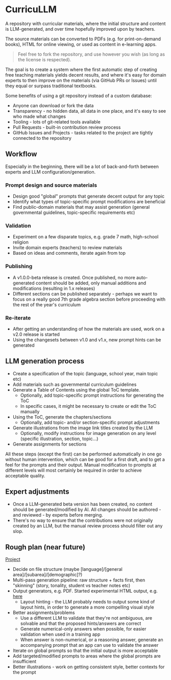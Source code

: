 # CurricuLLM

A repository with curricular materials, where the initial structure and content is LLM-generated, and over time hopefully improved upon by teachers.  

The source materials can be converted to PDFs (e.g. for print-on-demand books), HTML for online viewing, or used as content in e-learning apps.

> Feel free to fork the repository, and use however you wish (as long as the license is respected).

The goal is to create a system where the first automatic step of creating free teaching materials yields decent results, and where it's easy for domain experts to then improve on the materials (via GitHub PRs or Issues) until they equal or surpass traditional textbooks.

Some benefits of using a git repository instead of a custom database:
* Anyone can download or fork the data
* Transparency - no hidden data, all data in one place, and it's easy to see who made what changes
* Tooling - lots of git-related tools available
* Pull Requests - built-in contribution review process
* GitHub Issues and Projects - tasks related to the project are tightly connected to the repository

## Workflow
Especially in the beginning, there will be a lot of back-and-forth between experts and LLM configuration/generation.
### Prompt design and source materials
* Design good "global" prompts that generate decent output for any topic
* Identify what types of topic-specific prompt modifications are beneficial
* Find public-domain materials that may assist generation (general governmental guidelines, topic-specific requirements etc)
### Validation
* Experiment on a few disparate topics, e.g. grade 7 math, high-school religion
* Invite domain experts (teachers) to review materials
* Based on ideas and comments, iterate again from top
### Publishing
* A v1.0.0-beta release is created. Once published, no more auto-generated content should be added, only manual additions and modifications (resulting in 1.x releases)
* Different sections can be published separately - perhaps we want to focus on a really good 7th grade algebra section before proceeding with the rest of the year's curriculum
### Re-iterate
* After getting an understanding of how the materials are used, work on a v2.0 release is started
* Using the changesets between v1.0 and v1.x, new prompt hints can be generated

## LLM generation process
* Create a specification of the topic (language, school year, main topic etc)
* Add materials such as governmental curriculum guidelines
* Generate a Table of Contents using the global ToC template.
  * Optionally, add topic-specific prompt instructions for generating the ToC
  * In specific cases, it might be necessary to create or edit the ToC manually
* Using the ToC, generate the chapters/sections
  * Optionally, add topic- and/or section-specific prompt adjustments
* Generate illustrations from the image link titles created by the LLM
  * Optionally, modify instructions for image generation on any level (specific illustration, section, topic...)
* Generate assignments for sections

All these steps (except the first) can be performed automatically in one go without human intervention, which can be good for a first draft, and to get a feel for the prompts and their output.
Manual modification to prompts at different levels will most certainly be required in order to achieve acceptable quality.

## Expert adjustments
* Once a LLM-generated beta version has been created, no content should be generated/modified by AI. All changes should be authored - and reviewed - by experts before merging.
* There's no way to ensure that the contributions were not originally created by an LLM, but the manual review process should filter out any slop.

## Rough plan (near future)
[Project](https://github.com/users/JWMB/projects/2/views/1?system_template=feature_release)
* Decide on file structure (maybe [language]/[general area]/[subarea]/[demographic]?)
* Multi-pass generation pipeline: raw structure + facts first, then "skinning" (story, tonality, student vs teacher notes etc)
* Output generators, e.g. PDF. Started experimental HTML output, e.g. [here](https://html-preview.github.io/?url=https://github.com/JWMB/CurricuLLM/blob/main/courses/Matematik%20%C3%85K%207/rendered.html)
  * Layout hinting - the LLM probably needs to output some kind of layout hints, in order to generate a more compelling visual style
* Better assignments/problems
  * Use a different LLM to validate that they're not ambiguous, are solvable and that the proposed hints/answers are correct
  * Generate numerical-only answers when possible, for easier validation when used in a training app
  * When answer is non-numerical, or a reasoning answer, generate an accompanying prompt that an app can use to validate the answer
* Iterate on global prompts so that the initial output is more acceptable
* Add targeted/modified prompts to areas where the global prompts are insufficient
* Better illustrations - work on getting consistent style, better contexts for the prompt
